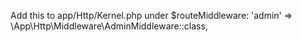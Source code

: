 Add this to app/Http/Kernel.php under $routeMiddleware:
'admin' => \App\Http\Middleware\AdminMiddleware::class,
